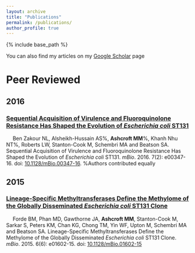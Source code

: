 ```yaml
---
layout: archive
title: "Publications"
permalink: /publications/
author_profile: true
---
```


{% include base_path %}

  You can also find my articles on my [Google Scholar](https://scholar.google.com.au/citations?user=HgFxnPkAAAAJ&hl=en) page

Peer Reviewed
=============

## 2016

### [Sequential Acquisition of Virulence and Fluoroquinolone Resistance Has Shaped the Evolution of _Escherichia coli_ ST131](https://doi.org/10.1128/mBio.00347-16)

&emsp; Ben Zakour NL, Alsheikh-Hussain AS%, __Ashcroft MM__%, Khanh Nhu NT%, Roberts LW, Stanton-Cook M, Schembri MA and Beatson SA. Sequential Acquisition of Virulence and Fluoroquinolone Resistance Has Shaped the Evolution of _Escherichia coli_ ST131. *mBio*. 2016. 7(2): e00347-16. doi: [10.1128/mBio.00347-16](https://doi.org/10.1128/mBio.00347-16). %Authors contributed equally

<span class="__dimensions_badge_embed__" data-doi="10.1128/mBio.00347-16" data-style="small_circle" data-hide-zero-citations="true"> <span data-badge-popover="right" data-badge-type="donut" data-doi="10.1128/mBio.00347-16" data-hide-no-mentions="true" class="altmetric-embed"> </span>

## 2015

### [Lineage-Specific Methyltransferases Define the Methylome of the Globally Disseminated _Escherichia coli_ ST131 Clone](https://doi.org/10.1128/mBio.01602-15)

&emsp; Forde BM, Phan MD, Gawthorne JA, __Ashcroft MM__, Stanton-Cook M, Sarkar S, Peters KM, Chan KG, Chong TM, Yin WF, Upton M, Schembri MA and Beatson SA. Lineage-Specific Methyltransferases Define the Methylome of the Globally Disseminated _Escherichia coli_ ST131 Clone. *mBio*. 2015. 6(6): e01602-15. doi: [10.1128/mBio.01602-15](https://doi.org/10.1128/mBio.01602-15)

<span class="__dimensions_badge_embed__" data-doi="10.1128/mBio.01602-15" data-style="small_circle" data-hide-zero-citations="true"> <span data-badge-popover="right" data-badge-type="donut" data-doi="10.1128/mBio.01602-15" data-hide-no-mentions="true" class="altmetric-embed"> </span>
